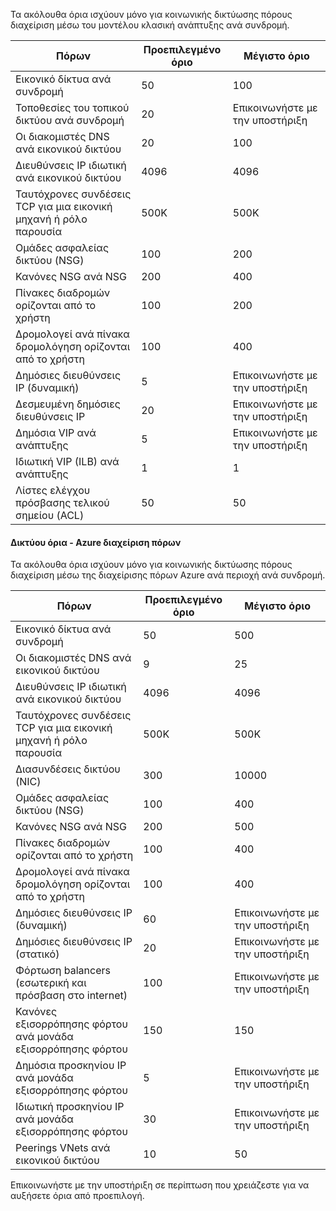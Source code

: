 Τα ακόλουθα όρια ισχύουν μόνο για κοινωνικής δικτύωσης πόρους διαχείριση μέσω του μοντέλου κλασική ανάπτυξης ανά συνδρομή.

Πόρων| Προεπιλεγμένο όριο | Μέγιστο όριο
--- | --- | --- 
Εικονικό δίκτυα ανά συνδρομή | 50 | 100
Τοποθεσίες του τοπικού δικτύου ανά συνδρομή | 20 | Επικοινωνήστε με την υποστήριξη
Οι διακομιστές DNS ανά εικονικού δικτύου | 20 | 100
Διευθύνσεις IP ιδιωτική ανά εικονικού δικτύου | 4096 | 4096
Ταυτόχρονες συνδέσεις TCP για μια εικονική μηχανή ή ρόλο παρουσία | 500K | 500K 
Ομάδες ασφαλείας δικτύου (NSG) | 100 | 200
Κανόνες NSG ανά NSG | 200 | 400
Πίνακες διαδρομών ορίζονται από το χρήστη | 100 | 200
Δρομολογεί ανά πίνακα δρομολόγηση ορίζονται από το χρήστη | 100 | 400
Δημόσιες διευθύνσεις IP (δυναμική) | 5 | Επικοινωνήστε με την υποστήριξη
Δεσμευμένη δημόσιες διευθύνσεις IP | 20 | Επικοινωνήστε με την υποστήριξη
Δημόσια VIP ανά ανάπτυξης | 5 | Επικοινωνήστε με την υποστήριξη
Ιδιωτική VIP (ILB) ανά ανάπτυξης | 1 | 1
Λίστες ελέγχου πρόσβασης τελικού σημείου (ACL) | 50 | 50


#### <a name="azure-resource-manager-virtual-networking-limits"></a>Δικτύου όρια - Azure διαχείριση πόρων

Τα ακόλουθα όρια ισχύουν μόνο για κοινωνικής δικτύωσης πόρους διαχείριση μέσω της διαχείρισης πόρων Azure ανά περιοχή ανά συνδρομή.

Πόρων| Προεπιλεγμένο όριο | Μέγιστο όριο
--- | --- | ---
Εικονικό δίκτυα ανά συνδρομή | 50 | 500
Οι διακομιστές DNS ανά εικονικού δικτύου | 9 | 25
Διευθύνσεις IP ιδιωτική ανά εικονικού δικτύου | 4096 | 4096
Ταυτόχρονες συνδέσεις TCP για μια εικονική μηχανή ή ρόλο παρουσία | 500K |500K
Διασυνδέσεις δικτύου (NIC) | 300 | 10000
Ομάδες ασφαλείας δικτύου (NSG) | 100 | 400
Κανόνες NSG ανά NSG | 200 | 500
Πίνακες διαδρομών ορίζονται από το χρήστη | 100 | 400
Δρομολογεί ανά πίνακα δρομολόγηση ορίζονται από το χρήστη | 100 | 400
Δημόσιες διευθύνσεις IP (δυναμική) | 60 | Επικοινωνήστε με την υποστήριξη
Δημόσιες διευθύνσεις IP (στατικό) | 20 | Επικοινωνήστε με την υποστήριξη
Φόρτωση balancers (εσωτερική και πρόσβαση στο internet) | 100 | Επικοινωνήστε με την υποστήριξη
Κανόνες εξισορρόπησης φόρτου ανά μονάδα εξισορρόπησης φόρτου | 150 | 150
Δημόσια προσκηνίου IP ανά μονάδα εξισορρόπησης φόρτου | 5 | Επικοινωνήστε με την υποστήριξη
Ιδιωτική προσκηνίου IP ανά μονάδα εξισορρόπησης φόρτου | 30 | Επικοινωνήστε με την υποστήριξη
Peerings VNets ανά εικονικού δικτύου | 10 | 50

Επικοινωνήστε με την υποστήριξη σε περίπτωση που χρειάζεστε για να αυξήσετε όρια από προεπιλογή.
